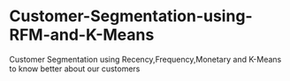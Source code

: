 # Customer-Segmentation-using-RFM-and-K-Means
Customer Segmentation using Recency,Frequency,Monetary and K-Means to know better about our customers
